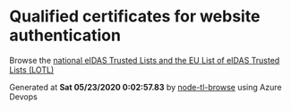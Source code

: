 # Qualified certificates for website authentication 
 Browse the [national eIDAS Trusted Lists and the EU List of eIDAS Trusted Lists (LOTL)](https://webgate.ec.europa.eu/tl-browser/#/) 
 
 
Generated at **Sat 05/23/2020  0:02:57.83** by [node-tl-browse](https://github.com/ymedlop/node-tl-browser) using Azure Devops 
